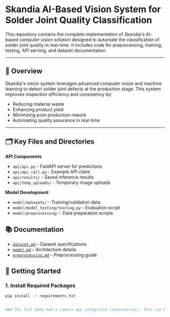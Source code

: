 # Skandia AI-Based Vision System for Solder Joint Quality Classification

This repository contains the complete implementation of Skandia's AI-based computer vision solution designed to automate the classification of solder joint quality in real-time. It includes code for preprocessing, training, testing, API serving, and dataset documentation.

---

## 📌 Overview

Skandia's vision system leverages advanced computer vision and machine learning to detect solder joint defects at the production stage. This system improves inspection efficiency and consistency by:

- Reducing material waste  
- Enhancing product yield  
- Minimizing post-production rework  
- Automating quality assurance in real-time

---

## 🗂️ Key Files and Directories

**API Components**  
- `api/api.py` - FastAPI server for predictions  
- `api/api_call.py` - Example API client  
- `api/results/` - Saved inference results  
- `api/temp_uploads/` - Temporary image uploads  

**Model Development**  
- `model/datasets/` - Training/validation data  
- `model/model_testing/testing.py` - Evaluation script  
- `model/preprocessing/` - Data preparation scripts  

## 📚 Documentation

- [`dataset.md`](https://github.com/develNerd/skandia-sensor-ai/blob/main/model/datasets/dataset.md) – Dataset specifications  
- [`model.md`](https://github.com/develNerd/skandia-sensor-ai/blob/main/model/model.md) – Architecture details  
- [`preprocessing.md`](https://github.com/develNerd/skandia-sensor-ai/blob/main/model/preprocessing/preprocessing.md) – Preprocessing guide  


## 🚀 Getting Started

### 1. Install Required Packages

```bash
pip install -r requirements.txt


### The full demo had a camera app integrated (android/ios). This can be provided on demand however a fully working product requires an industrial camera
